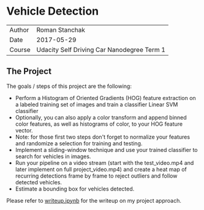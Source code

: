 # Vehicle Detection

|        |                |
|:-------|:---------------|
| Author | Roman Stanchak |
| Date   | 2017-05-29     |
| Course | Udacity Self Driving Car Nanodegree Term 1 |

The Project
---

The goals / steps of this project are the following:

* Perform a Histogram of Oriented Gradients (HOG) feature extraction on a labeled training set of images and train a classifier Linear SVM classifier
* Optionally, you can also apply a color transform and append binned color features, as well as histograms of color, to your HOG feature vector. 
* Note: for those first two steps don't forget to normalize your features and randomize a selection for training and testing.
* Implement a sliding-window technique and use your trained classifier to search for vehicles in images.
* Run your pipeline on a video stream (start with the test_video.mp4 and later implement on full project_video.mp4) and create a heat map of recurring detections frame by frame to reject outliers and follow detected vehicles.
* Estimate a bounding box for vehicles detected.

Please refer to [writeup.ipynb](writeup.ipynb) for the writeup on my project approach.
